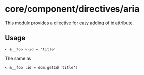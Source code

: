 # core/component/directives/aria

This module provides a directive for easy adding of id attribute.

## Usage

```
< &__foo v-id = 'title'

```

The same as
```
< &__foo :id = dom.getId('title')

```

